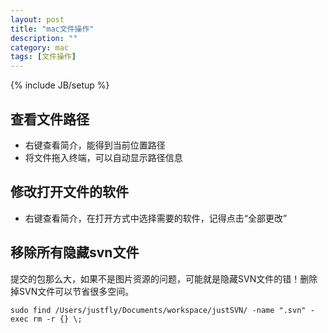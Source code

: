```yaml
---
layout: post
title: "mac文件操作"
description: ""
category: mac
tags: [文件操作]
---
```

{% include JB/setup %}


查看文件路径
------

 - 右键查看简介，能得到当前位置路径
 - 将文件拖入终端，可以自动显示路径信息

修改打开文件的软件
------

 - 右键查看简介，在打开方式中选择需要的软件，记得点击“全部更改”

移除所有隐藏svn文件
-----------

提交的包那么大，如果不是图片资源的问题，可能就是隐藏SVN文件的错！删除掉SVN文件可以节省很多空间。

    sudo find /Users/justfly/Documents/workspace/justSVN/ -name ".svn" -exec rm -r {} \;

